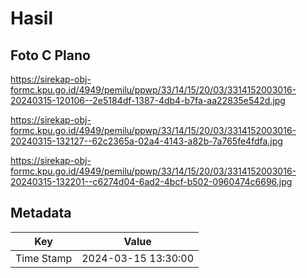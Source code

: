 # Hasil

## Foto C Plano

https://sirekap-obj-formc.kpu.go.id/4949/pemilu/ppwp/33/14/15/20/03/3314152003016-20240315-120106--2e5184df-1387-4db4-b7fa-aa22835e542d.jpg

https://sirekap-obj-formc.kpu.go.id/4949/pemilu/ppwp/33/14/15/20/03/3314152003016-20240315-132127--62c2365a-02a4-4143-a82b-7a765fe4fdfa.jpg

https://sirekap-obj-formc.kpu.go.id/4949/pemilu/ppwp/33/14/15/20/03/3314152003016-20240315-132201--c6274d04-6ad2-4bcf-b502-0960474c6696.jpg


## Metadata

| Key        | Value               |
| ---------- | ------------------- |
| Time Stamp | 2024-03-15 13:30:00 |



